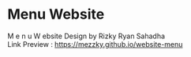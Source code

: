 # Menu Website
M e n u W ebsite Design by Rizky Ryan Sahadha <br>
Link Preview : https://mezzky.github.io/website-menu
